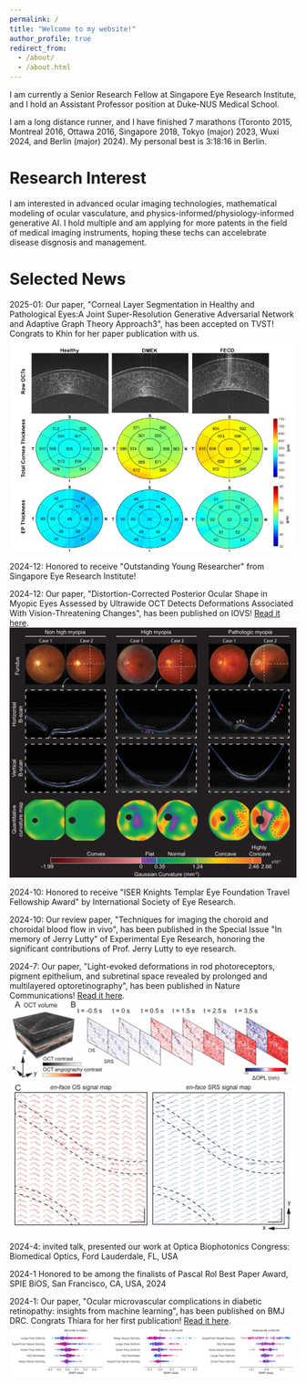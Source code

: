 ```yaml
---
permalink: /
title: "Welcome to my website!"
author_profile: true
redirect_from: 
  - /about/
  - /about.html
---
```


I am currently a Senior Research Fellow at Singapore Eye Research Institute, and I hold an Assistant Professor position at Duke-NUS Medical School. 

I am a long distance runner, and I have finished 7 marathons (Toronto 2015, Montreal 2016, Ottawa 2016, Singapore 2018, Tokyo (major) 2023, Wuxi 2024, and Berlin (major) 2024). My personal best is 3:18:16 in Berlin.

Research Interest
======
I am interested in advanced ocular imaging technologies, mathematical modeling of ocular vasculature, and physics-informed/physiology-informed generative AI. I hold multiple and am applying for more patents in the field of medical imaging instruments, hoping these techs can accelebrate disease disgnosis and management. 


Selected News
======
  2025-01: Our paper, "Corneal Layer Segmentation in Healthy and Pathological Eyes:A Joint Super-Resolution Generative Adversarial Network and Adaptive Graph Theory Approach3", has been accepted on TVST! Congrats to Khin for her paper publication with us. 
  <br/><img src='/images/khin_TVST.png'>
  
  2024-12: Honored to receive "Outstanding Young Researcher" from Singapore Eye Research Institute!

  2024-12: Our paper, "Distortion-Corrected Posterior Ocular Shape in Myopic Eyes Assessed by Ultrawide OCT Detects Deformations Associated With Vision-Threatening Changes", has been published on IOVS! 
  [Read it here](https://iovs.arvojournals.org/article.aspx?articleid=2802226&resultClick=1).<br/><img src='/images/curvature.png'>

  2024-10: Honored to receive "ISER Knights Templar Eye Foundation Travel Fellowship Award" by International Society of Eye Research.

  2024-10: Our review paper, "Techniques for imaging the choroid and choroidal blood flow in vivo", has been published in the Special Issue "In memory of Jerry Lutty" of Experimental Eye Research, honoring the significant contributions of Prof. Jerry Lutty to eye research.

  2024-7: Our paper, "Light-evoked deformations in rod photoreceptors, pigment epithelium, and subretinal space revealed by prolonged and multilayered optoretinography", has been published in Nature Communications! 
  [Read it here](https://www.nature.com/articles/s41467-024-49014-5).<br/><img src='/images/ORG_NC.png'>

  2024-4: invited talk, presented our work at Optica Biophotonics Congress: Biomedical Optics, Ford Lauderdale, FL, USA
  
  2024-1 Honored to be among the finalists of Pascal Rol Best Paper Award, SPIE BiOS, San Francisco, CA, USA, 2024
  
  2024-1: Our paper, "Ocular microvascular complications in diabetic retinopathy: insights from machine learning", has been published on BMJ DRC. Congrats Thiara for her first publication! 
  [Read it here](https://drc.bmj.com/content/12/1/e003758).<br/><img src='/images/thiara.png'>
  
